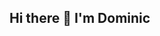 ## Hi there 👋 I'm Dominic 

<!--
- 🔭 I’m currently working on some cool stuff
- 🌱 I’m currently learning : 
  software engineering 
  web development
  database
  Data scraping with Python
- 📫 How to reach me: 
  email: dominicbediguile@gmail.com
  X: @DBediguile
- ⚡ Fun fact: 1 million seconds is equivalent to 11 days, 1 billion seconds is equivalent of 30 years
-->
